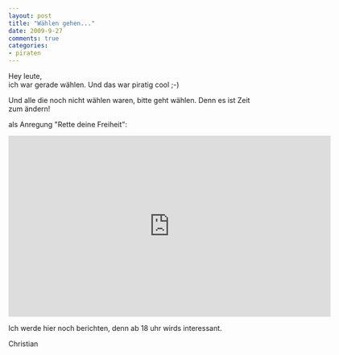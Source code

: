 ```yaml
--- 
layout: post
title: "Wählen gehen..."
date: 2009-9-27
comments: true
categories: 
- piraten
---
```

<p>Hey leute, <br />ich war gerade w&auml;hlen. Und das war piratig cool ;-) <p /> Und alle die noch nicht w&auml;hlen waren, bitte geht w&auml;hlen. Denn es ist Zeit zum &auml;ndern!</p>
<p>als Anregung "Rette deine Freiheit":</p>
<p><iframe width="640" height="360" src="https://www.youtube-nocookie.com/embed/OwrMroEiHj0" frameborder="0"> </iframe><p />Ich werde hier noch berichten, denn ab 18 uhr wirds interessant. <p /> Christian</p>
